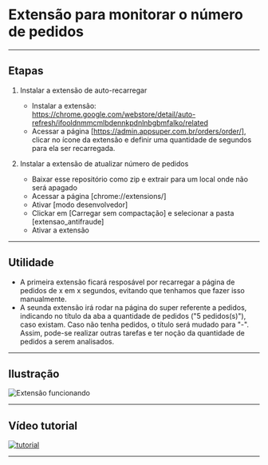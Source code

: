 # Extensão para monitorar o número de pedidos

***

## Etapas
1. Instalar a extensão de auto-recarregar
   * Instalar a extensão: https://chrome.google.com/webstore/detail/auto-refresh/ifooldnmmcmlbdennkpdnlnbgbmfalko/related
   * Acessar a página [https://admin.appsuper.com.br/orders/order/], clicar no ícone da extensão e definir uma quantidade de segundos para ela ser recarregada.

2. Instalar a extensão de atualizar número de pedidos
   * Baixar esse repositório como zip e extrair para um local onde não será apagado
   * Acessar a página [chrome://extensions/]
   * Ativar [modo desenvolvedor]
   * Clickar em [Carregar sem compactação] e selecionar a pasta [extensao_antifraude]
   * Ativar a extensão

***

## Utilidade
* A primeira extensão ficará resposável por recarregar a página de pedidos de x em x segundos, evitando que tenhamos que fazer isso manualmente. 
` `
* A seunda extensão irá rodar na página do super referente a pedidos, indicando no título da aba a quantidade de pedidos ("5 pedidos(s)"), caso existam. Caso não tenha pedidos, o título será mudado para "-". Assim, pode-se realizar outras tarefas e ter noção da quantidade de pedidos a serem analisados.

***

## Ilustração
![Extensão funcionando](https://i.imgur.com/eGJWeEt.png)

***

## Vídeo tutorial
[![tutorial](http://img.youtube.com/vi/p5VAlWwiYwA/0.jpg)](http://www.youtube.com/watch?v=p5VAlWwiYwA "tutorial")

***
